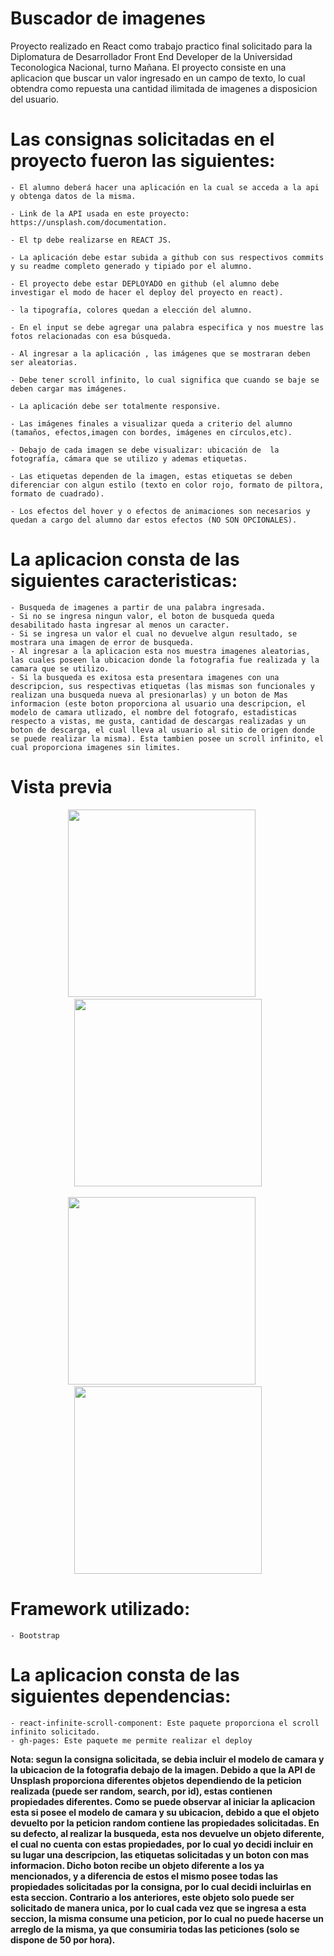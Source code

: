 # Buscador de imagenes 

Proyecto realizado en React como trabajo practico final solicitado para la Diplomatura de Desarrollador Front End Developer de la Universidad Teconologica Nacional,
turno Mañana. El proyecto consiste en una aplicacion que buscar un valor ingresado en un campo de texto, lo cual obtendra como repuesta una cantidad ilimitada 
de imagenes a disposicion del usuario.

# Las consignas solicitadas en el proyecto fueron las siguientes: 

    - El alumno deberá hacer una aplicación en la cual se acceda a la api y obtenga datos de la misma.

    - Link de la API usada en este proyecto: https://unsplash.com/documentation.

    - El tp debe realizarse en REACT JS.

    - La aplicación debe estar subida a github con sus respectivos commits y su readme completo generado y tipiado por el alumno.

    - El proyecto debe estar DEPLOYADO en github (el alumno debe investigar el modo de hacer el deploy del proyecto en react).

    - la tipografía, colores quedan a elección del alumno.

    - En el input se debe agregar una palabra especifica y nos muestre las fotos relacionadas con esa búsqueda.

    - Al ingresar a la aplicación , las imágenes que se mostraran deben ser aleatorias.

    - Debe tener scroll infinito, lo cual significa que cuando se baje se deben cargar mas imágenes.

    - La aplicación debe ser totalmente responsive.

    - Las imágenes finales a visualizar queda a criterio del alumno (tamaños, efectos,imagen con bordes, imágenes en círculos,etc).

    - Debajo de cada imagen se debe visualizar: ubicación de  la fotografía, cámara que se utilizo y ademas etiquetas.

    - Las etiquetas dependen de la imagen, estas etiquetas se deben diferenciar con algun estilo (texto en color rojo, formato de piltora, formato de cuadrado).

    - Los efectos del hover y o efectos de animaciones son necesarios y quedan a cargo del alumno dar estos efectos (NO SON OPCIONALES).

# La aplicacion consta de las siguientes caracteristicas: 

    - Busqueda de imagenes a partir de una palabra ingresada.
    - Si no se ingresa ningun valor, el boton de busqueda queda desabilitado hasta ingresar al menos un caracter.
    - Si se ingresa un valor el cual no devuelve algun resultado, se mostrara una imagen de error de busqueda.
    - Al ingresar a la aplicacion esta nos muestra imagenes aleatorias, las cuales poseen la ubicacion donde la fotografia fue realizada y la camara que se utilizo.
    - Si la busqueda es exitosa esta presentara imagenes con una descripcion, sus respectivas etiquetas (las mismas son funcionales y realizan una busqueda nueva al presionarlas) y un boton de Mas informacion (este boton proporciona al usuario una descripcion, el modelo de camara utlizado, el nombre del fotografo, estadisticas respecto a vistas, me gusta, cantidad de descargas realizadas y un boton de descarga, el cual lleva al usuario al sitio de origen donde se puede realizar la misma). Esta tambien posee un scroll infinito, el cual proporciona imagenes sin limites.

# Vista previa

  <p align="center"><img src="https://github.com/DanielAlejandro184/probandoGHP/assets/131780864/0c0d425c-a2ec-4f39-b8b9-616b3f55fa76" width="300px" />&ensp;&ensp;&ensp;
  <img src="https://github.com/DanielAlejandro184/probandoGHP/assets/131780864/2bda247d-be9a-4a67-aa1e-2243249eda9d" width="300px" /><br /><br />
  <img src="https://github.com/DanielAlejandro184/probandoGHP/assets/131780864/bc9daaf3-b52a-4f49-acad-88e79c9e366d" width="300px" />&ensp;&ensp;&ensp;
  <img src="https://github.com/DanielAlejandro184/probandoGHP/assets/131780864/4a5277a8-dc90-4a5e-8eee-5306826fe1d6" width="300px" /></p>

# Framework utilizado:

    - Bootstrap
    
# La aplicacion consta de las siguientes dependencias: 

    - react-infinite-scroll-component: Este paquete proporciona el scroll infinito solicitado.
    - gh-pages: Este paquete me permite realizar el deploy

 **Nota: segun la consigna solicitada, se debia incluir el modelo de camara y la ubicacion de la fotografia debajo de la imagen. Debido a que la API de Unsplash proporciona diferentes objetos dependiendo de la peticion realizada (puede ser random, search, por id), estas contienen propiedades diferentes. Como se puede observar al iniciar la aplicacion esta si posee el modelo de camara y su ubicacion, debido a que el objeto devuelto por la peticion random contiene las propiedades solicitadas. En su defecto, al realizar la busqueda, esta nos devuelve un objeto diferente, el cual no cuenta con estas propiedades, por lo cual yo decidi incluir en su lugar una descripcion, las etiquetas solicitadas y un boton con mas informacion. Dicho boton recibe un objeto diferente a los ya mencionados, y a diferencia de estos el mismo posee todas las propiedades solicitadas por la consigna, por lo cual  decidi incluirlas en esta seccion. Contrario a los anteriores, este objeto solo puede ser solicitado de manera unica, por lo cual cada vez que se ingresa a esta seccion, la misma consume una peticion, por lo cual no puede hacerse un arreglo de la misma, ya que consumiria todas las peticiones (solo se dispone de 50 por hora).** 

